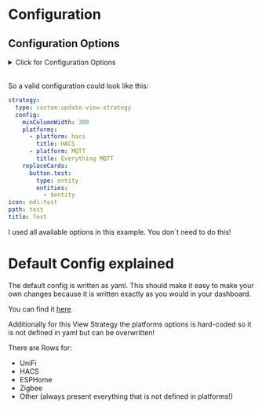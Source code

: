 

# Configuration

## Configuration Options

<details>
<summary>Click for Configuration Options</summary>

<table>
  <thead>
    <tr><th>option</th><th>description</th><th>type</th><th>required</th><th>default</th><th>example</th></tr>
  </thead>
  <tbody>
    <tr><td>minColumnWidth</td><td>Minimal Column Width in the Grid = The Minimal Width of the Cards.</td><td>number</td><td>yes</td><td>
<a href="/src/config/areaDefaultConfig.yml#L1">set</a>
</td><td>
        <pre>
minColumnWidth: 300
</pre>
      </td></tr>
    <tr><td>platforms</td><td>Platforms (= integrations) for which the strategy should generate rows<blockquote>You need the internal HA id of the integration. <a href="https://community.home-assistant.io/t/how-to-get-an-integration-name-for-an-entity/447635">Here</a> is described how to obtain it</blockquote></td><td>Array</td><td>yes</td><td>
UniFi, HACS, ESPHome, Zigbee, Other (always present everything that is not defined in platforms!)
</td><td>
        <pre>
platforms:
  - platform: hacs
    title: HACS
  - platform: MQTT
    title: Everything MQTT
</pre>
      </td></tr>
    <tr><td>replaceCards</td><td>You can set a card to be used for a specific entity. Overwrites default card config</td><td>Object</td><td>no</td><td>-</td><td>
        <pre>
replaceCards:
  button.test:
    type: entity
    entities:
      - $entity
</pre>
      </td></tr>
  </tbody>
</table>

</details>
<br />

So a valid configuration could look like this:

```yaml
strategy:
  type: custom:update-view-strategy
  config:
    minColumnWidth: 300
    platforms:
      - platform: hacs
        title: HACS
      - platform: MQTT
        title: Everything MQTT
    replaceCards:
      button.test:
        type: entity
        entities:
          - $entity
icon: mdi:test
path: test
title: Test

```

I used all available options in this example. You don`t need to do this!

# Default Config explained

The default config is written as yaml. This should make it easy to make your own changes because it is written exactly as you would in your dashboard.

You can find it [here](/src/config/gridDefaultConfig.yml)

Additionally for this View Strategy the platforms options is hard-coded so it is not defined in yaml but can be overwritten!

There are Rows for:

- UniFi
- HACS
- ESPHome
- Zigbee
- Other (always present everything that is not defined in platforms!)